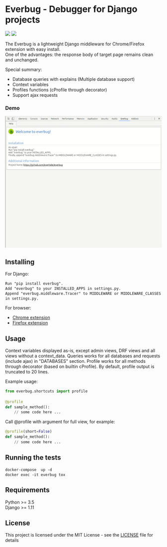 # Everbug - Debugger for Django projects

![](https://img.shields.io/badge/build-passing-brightgreen.svg) ![](https://img.shields.io/badge/coverage-98%25-green.svg)

The Everbug is a lightweight Django middleware for Chrome/Firefox extension with easy install.  
One of the advantages: the response body of target page remains clean and unchanged.  

Special summary:    
* Database queries with explains (Multiple database support)  
* Context variables  
* Profiles functions (cProfile through decorator)  
* Support ajax requests  

### Demo
![Demo](.preview.gif)

## Installing

For Django:
```
Run "pip install everbug".
Add "everbug" to your INSTALLED_APPS in settings.py.
Append "everbug.middleware.Tracer" to MIDDLEWARE or MIDDLEWARE_CLASSES in settings.py.
```

For browser:  
* [Chrome extension](https://chrome.google.com/webstore/search/everbug)   
* [Firefox extension](https://addons.mozilla.org/ru/firefox/addon/everbug/)

## Usage  
Context variables displayed as-is, except admin views, DRF views and all views without a context_data. Queries works for all databases and requests (include ajax) in "DATABASES" section. Profile works for all methods through decorator (based on builtin cProfile). By default, profile output is truncated to 20 lines.  

Example usage:
```python
from everbug.shortcuts import profile

@profile
def sample_method():
    // some code here ...  
```
Call @profile with argument for full view, for example:  
```python
@profile(short=False)
def sample_method():
    // some code here ...  
```

## Running the tests
```shell
docker-compose  up -d 
docker exec -it everbug tox
```

## Requirements
Python >= 3.5  
Django >= 1.11

## License
This project is licensed under the MIT License - see the [LICENSE](LICENSE) file for details

